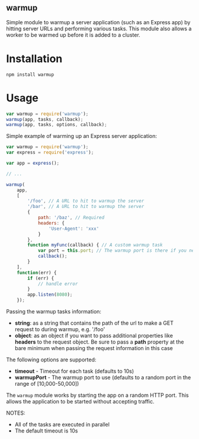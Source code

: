 warmup
-----------

Simple module to warmup a server application (such as an Express app) by hitting server URLs and performing various tasks. This module also allows a worker to be warmed up before it is added to a cluster.

# Installation

```
npm install warmup
```

# Usage

```javascript
var warmup = require('warmup');
warmup(app, tasks, callback);
warmup(app, tasks, options, callback);
```

Simple example of warming up an Express server application:

```javascript
var warmup = require('warmup');
var express = require('express');

var app = express();

// ...

warmup(
    app,
    [
        '/foo', // A URL to hit to warmup the server
        '/bar', // A URL to hit to warmup the server
        {
            path: '/baz', // Required
            headers: {
                'User-Agent': 'xxx'
            }
        },
        function myFunc(callback) { // A custom warmup task
            var port = this.port; // The warmup port is there if you need it
            callback();
        }
    ],
    function(err) {
        if (err) {
            // handle error
        }
        app.listen(8080);
    });
```

Passing the warmup tasks information:
* __string__: as a string that contains the path of the url to make a GET request to during warmup, e.g. '/foo'
* __object__: as an object if you want to pass additional properties like __headers__ to the request object. Be sure to pass a __path__ property at the bare minimum when passing the request information in this case

The following options are supported:

* __timeout__ - Timeout for each task (defaults to 10s)
* __warmupPort__ - The warmup port to use (defaults to a random port in the range of [10,000-50,000])


The `warmup` module works by starting the app on a random HTTP port. This allows the application to be started without accepting traffic.

NOTES:

* All of the tasks are executed in parallel
* The default timeout is 10s
